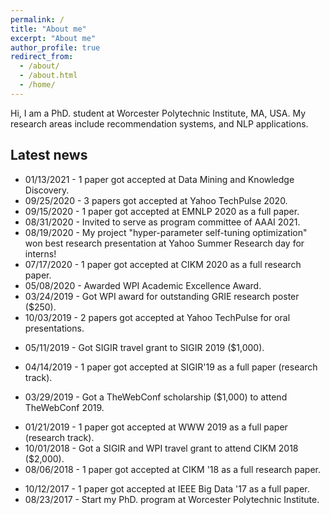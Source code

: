 ```yaml
---
permalink: /
title: "About me"
excerpt: "About me"
author_profile: true
redirect_from: 
  - /about/
  - /about.html
  - /home/
---
```


Hi, I am a PhD. student at Worcester Polytechnic Institute, MA, USA.
My research areas include recommendation systems, and NLP applications.

<!---
A data-driven personal website
======
Like many other Jekyll-based GitHub Pages templates, academicpages makes you separate the website's content from its form. The content & metadata of your website are in structured markdown files, while various other files constitute the theme, specifying how to transform that content & metadata into HTML pages. You keep these various markdown (.md), YAML (.yml), HTML, and CSS files in a public GitHub repository. Each time you commit and push an update to the repository, the [GitHub pages](https://pages.github.com/) service creates static HTML pages based on these files, which are hosted on GitHub's servers free of charge.

Many of the features of dynamic content management systems (like Wordpress) can be achieved in this fashion, using a fraction of the computational resources and with far less vulnerability to hacking and DDoSing. You can also modify the theme to your heart's content without touching the content of your site. If you get to a point where you've broken something in Jekyll/HTML/CSS beyond repair, your markdown files describing your talks, publications, etc. are safe. You can rollback the changes or even delete the repository and start over -- just be sure to save the markdown files! Finally, you can also write scripts that process the structured data on the site, such as [this one](https://github.com/academicpages/academicpages.github.io/blob/master/talkmap.ipynb) that analyzes metadata in pages about talks to display [a map of every location you've given a talk](https://academicpages.github.io/talkmap.html).

Getting started
======
1. Register a GitHub account if you don't have one and confirm your e-mail (required!)
1. Fork [this repository](https://github.com/academicpages/academicpages.github.io) by clicking the "fork" button in the top right. 
1. Go to the repository's settings (rightmost item in the tabs that start with "Code", should be below "Unwatch"). Rename the repository "[your GitHub username].github.io", which will also be your website's URL.
1. Set site-wide configuration and create content & metadata (see below -- also see [this set of diffs](http://archive.is/3TPas) showing what files were changed to set up [an example site](https://getorg-testacct.github.io) for a user with the username "getorg-testacct")
1. Upload any files (like PDFs, .zip files, etc.) to the files/ directory. They will appear at https://[your GitHub username].github.io/files/example.pdf.  
1. Check status by going to the repository settings, in the "GitHub pages" section

Site-wide configuration
------
The main configuration file for the site is in the base directory in [_config.yml](https://github.com/academicpages/academicpages.github.io/blob/master/_config.yml), which defines the content in the sidebars and other site-wide features. You will need to replace the default variables with ones about yourself and your site's github repository. The configuration file for the top menu is in [_data/navigation.yml](https://github.com/academicpages/academicpages.github.io/blob/master/_data/navigation.yml). For example, if you don't have a portfolio or blog posts, you can remove those items from that navigation.yml file to remove them from the header. 

Create content & metadata
------
For site content, there is one markdown file for each type of content, which are stored in directories like _publications, _talks, _posts, _teaching, or _pages. For example, each talk is a markdown file in the [_talks directory](https://github.com/academicpages/academicpages.github.io/tree/master/_talks). At the top of each markdown file is structured data in YAML about the talk, which the theme will parse to do lots of cool stuff. The same structured data about a talk is used to generate the list of talks on the [Talks page](https://academicpages.github.io/talks), each [individual page](https://academicpages.github.io/talks/2012-03-01-talk-1) for specific talks, the talks section for the [CV page](https://academicpages.github.io/cv), and the [map of places you've given a talk](https://academicpages.github.io/talkmap.html) (if you run this [python file](https://github.com/academicpages/academicpages.github.io/blob/master/talkmap.py) or [Jupyter notebook](https://github.com/academicpages/academicpages.github.io/blob/master/talkmap.ipynb), which creates the HTML for the map based on the contents of the _talks directory).

**Markdown generator**

I have also created [a set of Jupyter notebooks](https://github.com/academicpages/academicpages.github.io/tree/master/markdown_generator
) that converts a CSV containing structured data about talks or presentations into individual markdown files that will be properly formatted for the academicpages template. The sample CSVs in that directory are the ones I used to create my own personal website at stuartgeiger.com. My usual workflow is that I keep a spreadsheet of my publications and talks, then run the code in these notebooks to generate the markdown files, then commit and push them to the GitHub repository.

How to edit your site's GitHub repository
------
Many people use a git client to create files on their local computer and then push them to GitHub's servers. If you are not familiar with git, you can directly edit these configuration and markdown files directly in the github.com interface. Navigate to a file (like [this one](https://github.com/academicpages/academicpages.github.io/blob/master/_talks/2012-03-01-talk-1.md) and click the pencil icon in the top right of the content preview (to the right of the "Raw | Blame | History" buttons). You can delete a file by clicking the trashcan icon to the right of the pencil icon. You can also create new files or upload files by navigating to a directory and clicking the "Create new file" or "Upload files" buttons. 

Example: editing a markdown file for a talk
![Editing a markdown file for a talk](/images/editing-talk.png)

For more info
------
More info about configuring academicpages can be found in [the guide](https://academicpages.github.io/markdown/). The [guides for the Minimal Mistakes theme](https://mmistakes.github.io/minimal-mistakes/docs/configuration/) (which this theme was forked from) might also be helpful.
-->

Latest news
------
- 01/13/2021 - 1 paper got accepted at Data Mining and Knowledge Discovery.
- 09/25/2020 - 3 papers got accepted at Yahoo TechPulse 2020.
- 09/15/2020 - 1 paper got accepted at EMNLP 2020 as a full paper.
- 08/31/2020 - Invited to serve as program committee of AAAI 2021.
- 08/19/2020 - My project "hyper-parameter self-tuning optimization" won best research presentation at Yahoo Summer Research day for interns!
- 07/17/2020 - 1 paper got accepted at CIKM 2020 as a full research paper.
- 05/08/2020 - Awarded WPI Academic Excellence Award.
- 03/24/2019 - Got WPI award for outstanding GRIE research poster ($250).
- 10/03/2019 - 2 papers got accepted at Yahoo TechPulse for oral presentations.
<!-- - 05/22/2019 - Start my research intern with Yahoo! Research team in New York. -->
- 05/11/2019 - Got SIGIR travel grant to SIGIR 2019 ($1,000).
<!-- - 05/06/2019 - Finish my dissertation proposal. Great milestone! -->
<!-- - 04/17/2019 - Present at the 17th Annual Multidisciplinary Conference, Clark University. -->
- 04/14/2019 - 1 paper got accepted at SIGIR'19 as a full paper (research track).
<!-- - 04/03/2019 - Guest Lecturer at WPI. -->
- 03/29/2019 - Got a TheWebConf scholarship ($1,000) to attend TheWebConf 2019.
<!-- - 03/19/2019 - Present at the 50th Anniversary of Computer Science at WPI. -->
- 01/21/2019 - 1 paper got accepted at WWW 2019 as a full paper (research track).
- 10/01/2018 - Got a SIGIR and WPI travel grant to attend CIKM 2018 ($2,000).
- 08/06/2018 - 1 paper got accepted at CIKM '18 as a full research paper.
<!-- - 05/09/2018 - Passed PhD qualifying exam at WPI. -->
<!-- - 04/25/2018 - Presented at GRIE WPI. -->
- 10/12/2017 - 1 paper got accepted at IEEE Big Data '17 as a full paper.
- 08/23/2017 - Start my PhD. program at Worcester Polytechnic Institute.
